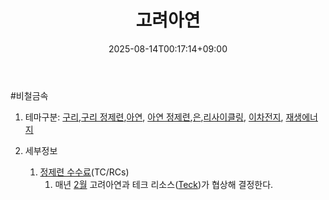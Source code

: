 ﻿---
title: "고려아연"
date: 2025-08-14T00:17:14+09:00
lastmod: 2025-08-14T00:17:14+09:00
type: docs
sidebar:
  open: true
weight: 3
---
<div style="display:none">
  <meta property="article:published_time" content="2025-08-13T15:17:14Z" />
  <meta property="article:modified_time" content="2025-08-13T15:17:14Z" />
</div>
#비철금속 

1. 테마구분: [구리](/industry-study/2산업원자재-산업1비철금속-비철금속-귀금속구리/),[구리 정제련](/industry-study/구리-정제련/),[아연](/industry-study/아연/), [아연 정제련](/industry-study/아연-정제련/),[은](/industry-study/은/),[리사이클링](/industry-study/리사이클링/), [이차전지](/industry-study/이차전지/), [재생에너지](/industry-study/재생에너지/)

2. 세부정보
	1. [정제련 수수료](/industry-study/정제련-수수료/)(TC/RCs)
		1. 매년 [2월](/industry-study/2월/) 고려아연과 테크 리소스([Teck](/company-analysis/teck/))가 협상해 결정한다.
